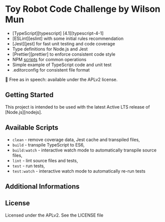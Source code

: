 # Toy Robot Code Challenge by Wilson Mun
- [TypeScript][typescript] [4.1][typescript-4-1]
- [ESLint][eslint] with some initial rules recommendation
- [Jest][jest] for fast unit testing and code coverage
- Type definitions for Node.js and Jest
- [Prettier][prettier] to enforce consistent code style
- NPM [scripts](#available-scripts) for common operations
- Simple example of TypeScript code and unit test
- .editorconfig for consistent file format

🤲 Free as in speech: available under the APLv2 license.

## Getting Started

This project is intended to be used with the latest Active LTS release of [Node.js][nodejs].

## Available Scripts

- `clean` - remove coverage data, Jest cache and transpiled files,
- `build` - transpile TypeScript to ES6,
- `build:watch` - interactive watch mode to automatically transpile source files,
- `lint` - lint source files and tests,
- `test` - run tests,
- `test:watch` - interactive watch mode to automatically re-run tests

## Additional Informations

## License

Licensed under the APLv2. See the LICENSE file

